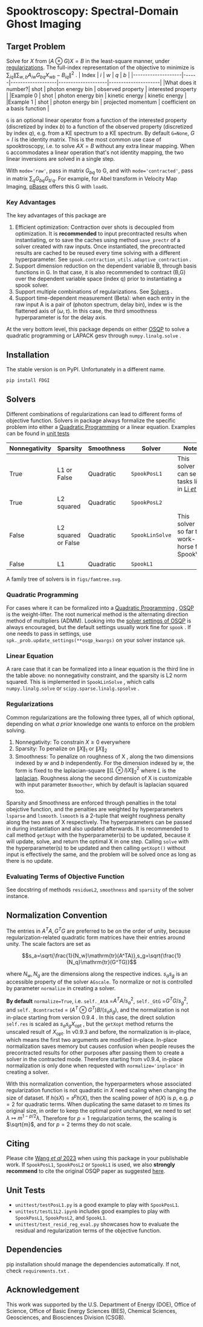 # Spooktroscopy: Spectral-Domain Ghost Imaging

## Target Problem
Solve for $X$ from $(A \otimes G)X = B$ in the least-square manner, under [regularizations](#Regularizations). The full-index representation of the objective to minimize is
$\sum_{iq}\|\sum_{w,b}A_{iw}G_{bq}X_{wb} - B_{iq}\|^2$ .
|          Index     | $i$  |        $w$        |           $q$      |     $b$             |
|--------------------|------|-------------------|--------------------|---------------------|
|What does it number?| shot | photon energy bin | observed property  | interested property |
|Example 0           | shot | photon energy bin | kinetic energy     | kinetic energy      |
|Example 1           | shot | photon energy bin | projected momentum | coefficient on a basis function |

`G` is an optional linear operator from a function of the interested property (discretized by index $b$) to a function of the observed property (discretized by index $q$), e.g. from a KE spectrum to a KE spectrum.
By default `G=None`, $G=I$ is the identity matrix. This is the most common use case of spooktroscopy, i.e. to solve $AX=B$ without any extra linear mapping.
When `G` accommodates a linear operation that's not identity mapping, the two linear inversions are solved in a single step.

With `mode='raw'`, pass in matrix $G_{bq}$ to G, and with `mode='contracted'`, pass in matrix $\sum_qG_{bq}G_{b'q}$. For example, for Abel transform in Velocity Map Imaging, [pBasex](https://github.com/e-champenois/CPBASEX) offers this G with `loadG`.

### Key Advantages
The key advantages of this package are
1. Efficient optimization: Contraction over shots is decoupled from optimization. It is **recommended** to input precontracted results when instantiating, or to save the caches using method `save_prectr` of a solver created with raw inputs. Once instantiated, the precontracted results are cached to be reused every time solving with a different hyperparameter. See `spook.contraction_utils.adaptive_contraction` .
2. Support dimension reduction on the dependent variable B, through basis functions in G. In that case, it is also recommended to contract (B,G) over the dependent variable space (index q) prior to instantiating a spook solver.
3. Support multiple combinations of regularizations. See [Solvers](#Solvers) .
4. Support time-dependent measurement (Beta): when each entry in the raw input A is a pair of (photon spectrum, delay bin), index w is the flattened axis of ($\omega, \tau$). In this case, the third smoothness hyperparameter is for the delay axis.

At the very bottom level, this package depends on either [OSQP](https://osqp.org) to solve a quadratic programming or LAPACK gesv through `numpy.linalg.solve` .

## Installation
The stable version is on PyPI. Unfortunately in a different name.
```bash
pip install FDGI
```
## Solvers

Different combinations of regularizations can lead to different forms of objective function.
Solvers in package always formalize the specific problem into either a [Quadratic Programming](https://en.wikipedia.org/wiki/Quadratic_programming) or a linear equation.
Examples can be found in [unit tests](#UnitTests)

| Nonnegativity | Sparsity            | Smoothness | Solver              | Notes                                                        |
| ------------- | ------------------- | ---------- | ------------------- | ------------------------------------------------------------ |
| True          | L1 or False         | Quadratic  | `SpookPosL1`        | This solver can serve tasks like in [Li _et al_](https://iopscience.iop.org/article/10.1088/1361-6455/abcdf1) |
| True          | L2 squared          | Quadratic  | `SpookPosL2` |                                                              |
| False         | L2 squared or False | Quadratic  | `SpookLinSolve`     | This solver is so far the work-horse for SpookVMI            |
| False         | L1                  | Quadratic  | `SpookL1` |                                                              |

A family tree of solvers is in `figs/famtree.svg`.

### Quadratic Programming

For cases where it can be formalized into a [Quadratic Programming](https://en.wikipedia.org/wiki/Quadratic_programming) , [OSQP](https://osqp.org) is the weight-lifter. The root numerical method is the alternating direction method of multipliers (ADMM). Looking into the [solver settings of OSQP](https://osqp.org/docs/interfaces/solver_settings.html) is always encouraged, but the default settings usually work fine for `spook` . If one needs to pass in settings, use `spk._prob.update_settings(**osqp_kwargs)` on your solver instance `spk`.

### Linear Equation

A rare case that it can be formalized into a linear equation is the third line in the table above: no nonnegativity constraint, and the sparsity is L2 norm squared. This is implemented in `SpookLinSolve` , which calls `numpy.linalg.solve` or `scipy.sparse.linalg.spsolve` .

### Regularizations
Common regularizations are the following three types, all of which optional, depending on what _a prior_ knowledge one wants to enforce on the problem solving.

1. Nonnegativity: To constrain $X\geq 0$ everywhere
2. Sparsity: To penalize on $\|X\|_1$ or $\|X\|_2$
3. Smoothness: To penalize on roughness of X , along the two dimensions indexed by $w$ and $b$ independently. For the dimension indexed by $w$, the form is fixed to the laplacian-square $\|(L\otimes I) X\|^2_2$ where $L$ is the [laplacian](https://en.wikipedia.org/wiki/Laplace_operator). Roughness along the second dimension of X is customizable with input parameter `Bsmoother`, which by default is laplacian squared too.

Sparsity and Smoothness are enforced through penalties in the total obejctive function, and the penalties are weighted by hyperparameters `lsparse` and `lsmooth`. `lsmooth` is a 2-tuple that weight roughness penalty along the two axes of X respectively. The hyperparameters can be passed in during instantiation and also updated afterwards. It is recommended to call method `getXopt` with the hyperparameter(s) to be updated, because it will update, solve, and return the optimal X in one step. Calling `solve` with  the hyperparameter(s) to be updated and then calling `getXopt()` without input is effectively the same, and the problem will be solved once as long as there is no update.

### Evaluating Terms of Objective Function
See docstring of methods `residueL2`, `smoothness` and `sparsity` of the solver instance.


## Normalization Convention

The entries in $A^TA, G^TG$ are preferred to be on the order of unity, because regularization-related quadratic form matrices have their entries around unity. The scale factors are set as

$$s_a=\sqrt{\frac{1}{N_w}\mathrm{tr}(A^TA)},s_g=\sqrt{\frac{1}{N_q}\mathrm{tr}(G^TG)}$$

where $N_w, N_q$ are the dimensions along the respective indices. $s_as_g$ is an accessible property of the solver `AGscale`. To normalize or not is controlled by parameter `normalize` in creating a solver.

**By default** `normalize=True`, i.e. `self._AtA` =$A^TA/s_a^2$, `self._GtG` =$G^TG/s_g^2$, and `self._Bcontracted` = $(A^T \otimes G^T)B/(s_as_g)$, and the normalization is not in-place starting from version 0.9.4 . In this case, the direct solution `self.res` is scaled as $s_as_g X_\mathrm{opt}$ , but the `getXopt` method returns the unscaled result of $X_\mathrm{opt}$. In v0.9.3 and before, the normalization is in-place, which means the first two arguments are modified in-place. In-place normalization saves memory but causes confusion when people reuses the precontracted results for other purposes after passing them to create a solver in the contracted mode. Therefore starting from v0.9.4, in-place normalization is only done when requested with `normalize='inplace'` in creating a solver.


With this normalization convention, the hyperparmeters whose associated regularization function is not quadratic in $X$ need scaling when changing the size of dataset.
If $h(s X) = s^p h(X)$, then the scaling power of $h(X)$ is $p$, e.g. $p=2$ for quadratic terms.
When duplicating the same dataset to $m$ times its original size, in order to keep the optimal point unchanged, we need to set $\lambda\mapsto m^{1-p/2} \lambda$. Therefore for $p=1$ regularization terms, the scaling is $\sqrt{m}$, and for $p=2$ terms they do not scale.

## Citing
Please cite [Wang _et al_ 2023](https://iopscience.iop.org/article/10.1088/1367-2630/acc201) when using this package in your publishable work. If `SpookPosL1`, `SpookPosL2` or `SpookL1` is used, we also **strongly recommend** to cite the original OSQP paper as suggested [here](https://osqp.org/citing/).

## Unit Tests
* `unittest/testPosL1.py` is a good example to play with `SpookPosL1`.
* `unittest/testL1L2.ipynb` includes good examples to play with `SpookPosL1`, `SpookPosL2`, and `SpookL1`.
* `unittest/test_resid_reg_eval.py` showcases how to evaluate the residual and regularization terms of the objective function.


## Dependencies

pip installation should manage the dependencies automatically. If not, check `requirements.txt` .

## Acknowledgement
This work was supported by the U.S. Department of Energy (DOE), Office of Science, Office of Basic Energy Sciences (BES), Chemical Sciences, Geosciences, and Biosciences Division (CSGB).
